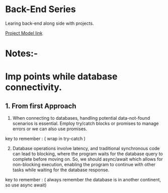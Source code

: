 # Back-End Series

Learing back-end along side with projects.

[Project Model link](https://app.eraser.io/workspace/YtPqZ1VogxGy1jzIDkzj)

# Notes:-

# Imp points while database connectivity.
## 1. From first Approach
1. When connecting to databases, handling potential data-not-found scenarios is essential. Employ try/catch blocks or promises to manage errors or we can also use promises.

key to remember : ( wrap in try-catch )

2. Database operations involve latency, and traditional synchronous code can lead to blocking, where the program waits for the database query to complete before moving on. So, we should async/await which allows for non-blocking execution, enabling the program to continue with other tasks while waiting for the database response. 

key to remember :  ( always remember the database is in another continent, so use async await)